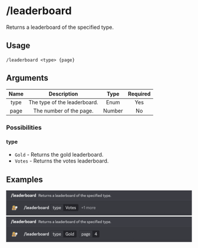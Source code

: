 # /leaderboard

Returns a leaderboard of the specified type.

## Usage

```
/leaderboard <type> {page}
```

## Arguments

| Name | Description                  | Type   | Required |
| :--: | :--------------------------: | :----: | :------: |
| type | The type of the leaderboard. | Enum   | Yes      |
| page | The number of the page.      | Number | No       |

### Possibilities

<!-- tabs:start -->

#### **type**

- `Gold` - Returns the gold leaderboard.
- `Votes` - Returns the votes leaderboard.

<!-- tabs:end -->

## Examples

<img src="../_media/examples/leaderboard-0.png" class="rounded-corners" draggable="false">\
<img src="../_media/examples/leaderboard-1.png" class="rounded-corners" draggable="false">
